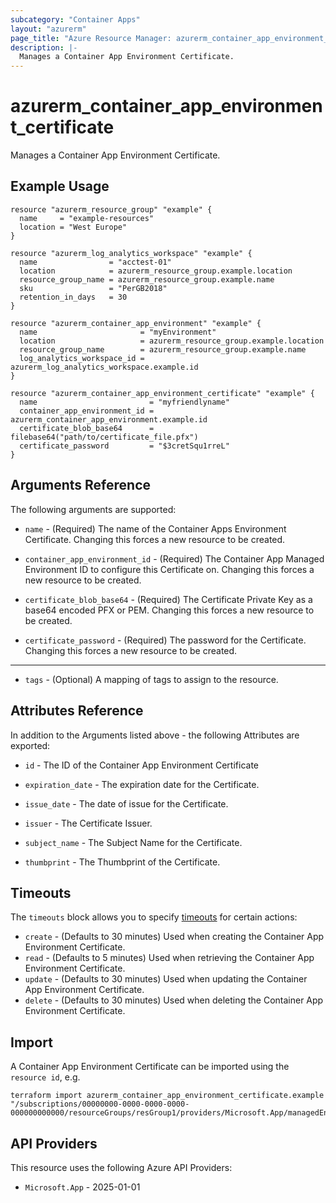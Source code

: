 ```yaml
---
subcategory: "Container Apps"
layout: "azurerm"
page_title: "Azure Resource Manager: azurerm_container_app_environment_certificate"
description: |-
  Manages a Container App Environment Certificate.
---
```


# azurerm_container_app_environment_certificate

Manages a Container App Environment Certificate.

## Example Usage

```hcl
resource "azurerm_resource_group" "example" {
  name     = "example-resources"
  location = "West Europe"
}

resource "azurerm_log_analytics_workspace" "example" {
  name                = "acctest-01"
  location            = azurerm_resource_group.example.location
  resource_group_name = azurerm_resource_group.example.name
  sku                 = "PerGB2018"
  retention_in_days   = 30
}

resource "azurerm_container_app_environment" "example" {
  name                       = "myEnvironment"
  location                   = azurerm_resource_group.example.location
  resource_group_name        = azurerm_resource_group.example.name
  log_analytics_workspace_id = azurerm_log_analytics_workspace.example.id
}

resource "azurerm_container_app_environment_certificate" "example" {
  name                         = "myfriendlyname"
  container_app_environment_id = azurerm_container_app_environment.example.id
  certificate_blob_base64      = filebase64("path/to/certificate_file.pfx")
  certificate_password         = "$3cretSqu1rreL"
}
```

## Arguments Reference

The following arguments are supported:

* `name` - (Required) The name of the Container Apps Environment Certificate. Changing this forces a new resource to be created.

* `container_app_environment_id` - (Required) The Container App Managed Environment ID to configure this Certificate on. Changing this forces a new resource to be created.

* `certificate_blob_base64` - (Required) The Certificate Private Key as a base64 encoded PFX or PEM. Changing this forces a new resource to be created.

* `certificate_password` - (Required) The password for the Certificate. Changing this forces a new resource to be created.

---

* `tags` - (Optional) A mapping of tags to assign to the resource.

## Attributes Reference

In addition to the Arguments listed above - the following Attributes are exported:

* `id` - The ID of the Container App Environment Certificate

* `expiration_date` - The expiration date for the Certificate.

* `issue_date` - The date of issue for the Certificate.

* `issuer` - The Certificate Issuer.

* `subject_name` - The Subject Name for the Certificate.

* `thumbprint` - The Thumbprint of the Certificate.


## Timeouts

The `timeouts` block allows you to specify [timeouts](https://developer.hashicorp.com/terraform/language/resources/configure#define-operation-timeouts) for certain actions:

* `create` - (Defaults to 30 minutes) Used when creating the Container App Environment Certificate.
* `read` - (Defaults to 5 minutes) Used when retrieving the Container App Environment Certificate.
* `update` - (Defaults to 30 minutes) Used when updating the Container App Environment Certificate.
* `delete` - (Defaults to 30 minutes) Used when deleting the Container App Environment Certificate.

## Import

A Container App Environment Certificate can be imported using the `resource id`, e.g.

```shell
terraform import azurerm_container_app_environment_certificate.example "/subscriptions/00000000-0000-0000-0000-000000000000/resourceGroups/resGroup1/providers/Microsoft.App/managedEnvironments/myenv/certificates/mycertificate"
```

## API Providers
<!-- This section is generated, changes will be overwritten -->
This resource uses the following Azure API Providers:

* `Microsoft.App` - 2025-01-01
